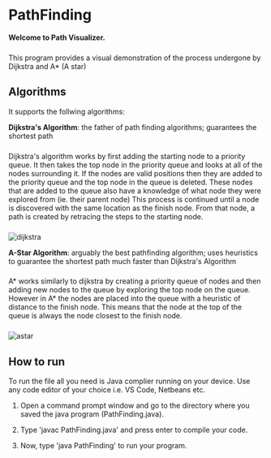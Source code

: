 # PathFinding

**Welcome to Path Visualizer.**
###
This program provides a visual demonstration of the process undergone by Dijkstra and A* (A star)

## Algorithms

It supports the follwing algorithms:

**Dijkstra's Algorithm**: the father of path finding algorithms; guarantees the shortest path
###
Dijkstra's algorithm works by first adding the starting node to a priority queue. It then takes the top node in the priority queue and looks at all of the nodes surrounding it. If the nodes are valid positions then they are added to the priority queue and the top node in the queue is deleted. These nodes that are added to the queue also have a knowledge of what node they were explored from (ie. their parent node) This process is continued until a node is discovered with the same location as the finish node. From that node, a path is created by retracing the steps to the starting node.
###
![dijkstra](https://user-images.githubusercontent.com/36581610/50039437-a6cd8e80-0000-11e9-865a-1c6062046d4f.gif)

**A-Star Algorithm**: arguably the best pathfinding algorithm; uses heuristics to guarantee the shortest path much faster than Dijkstra's Algorithm
###
A* works similarly to dijkstra by creating a priority queue of nodes and then adding new nodes to the queue by exploring the top node on the queue. However in A* the nodes are placed into the queue with a heuristic of distance to the finish node. This means that the node at the top of the queue is always the node closest to the finish node.
###
![astar](https://user-images.githubusercontent.com/36581610/50039438-af25c980-0000-11e9-9fda-f96a2ee6cb2e.gif)

## How to run

To run the file all you need is Java complier running on your device. Use any code editor of your choice i.e. VS Code, Netbeans etc.

1. Open a command prompt window and go to the directory where you saved the java program (PathFinding.java).

2. Type 'javac PathFinding.java' and press enter to compile your code.

3. Now, type 'java PathFinding' to run your program.
